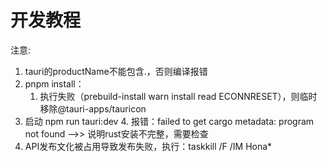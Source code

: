 # 开发教程

注意:
1. tauri的productName不能包含.，否则编译报错
2. pnpm install：
   1. 执行失败（prebuild-install warn install read ECONNRESET），则临时移除@tauri-apps/tauricon
3. 启动 npm run tauri:dev
   4. 报错：failed to get cargo metadata: program not found -->> 说明rust安装不完整，需要检查
4. API发布文化被占用导致发布失败，执行：taskkill /F /IM Hona*
